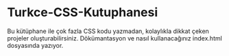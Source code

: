 # Turkce-CSS-Kutuphanesi
Bu kütüphane ile çok fazla CSS kodu yazmadan, kolaylıkla dikkat çeken projeler oluşturabilirsiniz.
Dökümantasyon ve nasıl kullanacağınız index.html dosyasında yazıyor.
